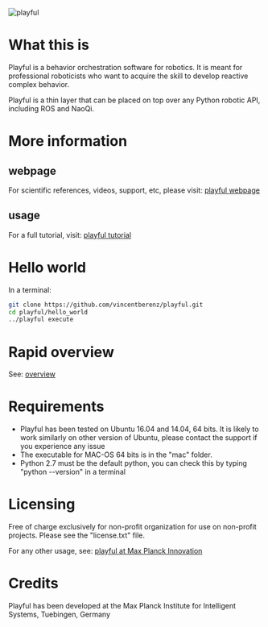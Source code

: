 ![playful](http://vincentberenz.is.tuebingen.mpg.de/export/playful_logo.png)


# What this is

Playful is a behavior orchestration software for robotics.
It is meant for professional roboticists who want to acquire the skill to develop reactive complex behavior.

Playful is a thin layer that can be placed on top over any Python robotic API, including ROS and NaoQi.

# More information

## webpage

For scientific references, videos, support, etc, please visit: [playful webpage](https://playful.is.tuebingen.mpg.de)

## usage

For a full tutorial, visit: [playful tutorial](https://github.com/vincentberenz/playful_tutorial)

# Hello world

In a terminal:

```bash
git clone https://github.com/vincentberenz/playful.git
cd playful/hello_world
../playful execute
```

# Rapid overview

See: [overview](https://github.com/vincentberenz/playful_tutorial/wiki/00.-Overview)

# Requirements

- Playful has been tested on Ubuntu 16.04 and 14.04, 64 bits. It is likely to work similarly on other version of Ubuntu, please contact the support if you experience any issue
- The executable for MAC-OS 64 bits is in the "mac" folder. 
- Python 2.7 must be the default python, you can check this by typing "python --version" in a terminal

# Licensing

Free of charge exclusively for non-profit organization for use on non-profit projects. Please see the "license.txt" file.

For any other usage, see: [playful at Max Planck Innovation](http://www.max-planck-innovation.de/en/industry/technology_offers/software/article.php?PLAYFUL%20Reactive%20Programming%20for%20Orchestrating%20Robotic%20Behavior&id=17687)

# Credits

Playful has been developed at the Max Planck Institute for Intelligent Systems, Tuebingen, Germany
